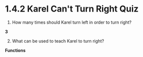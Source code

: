 # 1.4.2 Karel Can't Turn Right Quiz

1. How many times should Karel turn left in order to turn right?

**3**

2. What can be used to teach Karel to turn right?

**Functions**